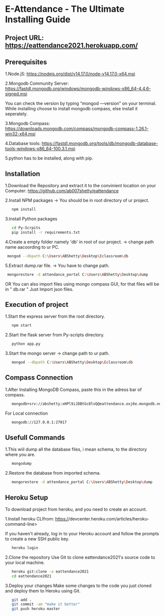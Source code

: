# E-Attendance - The Ultimate Installing Guide

## Project URL: <https://eattendance2021.herokuapp.com/>

## Prerequisites

1.Node.jS:
<https://nodejs.org/dist/v14.17.0/node-v14.17.0-x64.msi>

2.Mongodb Community Server:
<https://fastdl.mongodb.org/windows/mongodb-windows-x86_64-4.4.6-signed.msi>

You can check the version by typing “mongod —version” on your terminal.
While installing choose to install mongodb compass, else install it seperately.

3.Mongodb Compass:
<https://downloads.mongodb.com/compass/mongodb-compass-1.26.1-win32-x64.msi>

4.Database tools:
<https://fastdl.mongodb.org/tools/db/mongodb-database-tools-windows-x86_64-100.3.1.msi>

5.python has to be installed, along with pip.

## Installation

1.Download the Repository and extract it to the convinient location on your Computer:
<https://github.com/ab007shetty/eattendance>

2.Install NPM packages
-> You should be in root directory of ur project.

```sh
   npm install       
```

3.Install Python packages

```sh
   cd Py-Scrpits
   pip install -r requirements.txt
```

4.Create a empty folder namely 'db' in root of our project.
-> change path name aacoording to ur PC.

```sh
 mongod --dbpath C:\Users\ABShetty\Desktop\Eclassroom\db        
```

5.Extract dump.rar file.
-> You have to change path.

```sh
 mongorestore -d attendance_portal C:\Users\ABShetty\Desktop\dump     
```

OR
You can also import files using mongo compass GUI, for that files will be in " db.rar "  Just Import json files.

## Execution of project

1.Start the express server from the root directory.

```sh
   npm start
```

2.Start the flask server from Py-scripts directory.

```sh
   python app.py
```

3.Start the mongo server
-> change path to ur path.

```sh
   mongod --dbpath C:\Users\ABShetty\Desktop\Eclassroom\db 
```

## Compass Connection

1.After Installing MongoDB Compass, paste this in the adress bar of compass.

```sh
   mongodb+srv://abshetty:xHPl9iJDBtGc8lvQ@eattendance.oxj6e.mongodb.net/test 
```

For Local connection

```sh
   mongodb://127.0.0.1:27017 
```

## Usefull Commands

1.This wiil dump all the database files, i mean schema, to the directory where you are.

```sh
   mongodump
```

2.Restore the database from imported schema.

```sh
   mongorestore -d attendance_portal C:\Users\ABShetty\Desktop\dump
```

## Heroku Setup

To download project from heroku, and you need to create an account.

1.Install heroku CLIfrom: <https:/>/devcenter.heroku.com/articles/heroku-command-line>

If you haven't already, log in to your Heroku account and follow the prompts to create a new SSH public key.

```sh
   heroku login
```

2.Clone the repository
Use Git to clone eattendance2021's source code to your local machine.

```sh
   heroku git:clone -a eattendance2021
   cd eattendance2021
```

3.Deploy your changes
Make some changes to the code you just cloned and deploy them to Heroku using Git.

```sh
   git add .
   git commit -am "make it better"
   git push heroku master
```
